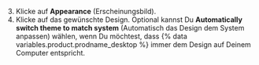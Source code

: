 3. Klicke auf **Appearance** (Erscheinungsbild).
4. Klicke auf das gewünschte Design. Optional kannst Du **Automatically switch theme to match system** (Automatisch das Design dem System anpassen) wählen, wenn Du möchtest, dass {% data variables.product.prodname_desktop %} immer dem Design auf Deinem Computer entspricht.